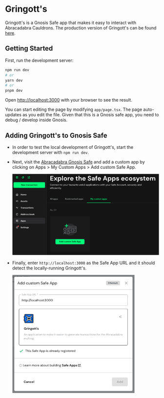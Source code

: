 # Gringott's

Gringott's is a Gnosis Safe app that makes it easy to interact with Abracadabra Cauldrons. The production version of Gringott's can be found [here](https://gringotts-psi.vercel.app/).

## Getting Started

First, run the development server:

```bash
npm run dev
# or
yarn dev
# or
pnpm dev
```

Open [http://localhost:3000](http://localhost:3000) with your browser to see the result.

You can start editing the page by modifying `app/page.tsx`. The page auto-updates as you edit the file. Given that this is a Gnosis safe app, you need to debug / develop inside Gnosis.

## Adding Gringott's to Gnosis Safe

- In order to test the local development of Gringott's, start the development server with `npm run dev`.
- Next, visit the [Abracadabra Gnosis Safe](https://app.safe.global/apps/custom?safe=eth:0xDF2C270f610Dc35d8fFDA5B453E74db5471E126B) and add a custom app by clicking on Apps > My Custom Apps > Add custom Safe App.

  <img src="doc_images/gnosis.png" alt="Add Custom App Step 1" width="600"/>

- Finally, enter `http://localhost:3000` as the Safe App URL and it should detect the locally-running Gringott's.

  <img src="doc_images/add_safe_app.png" alt="Add Custom App Step 2" width="400"/>
